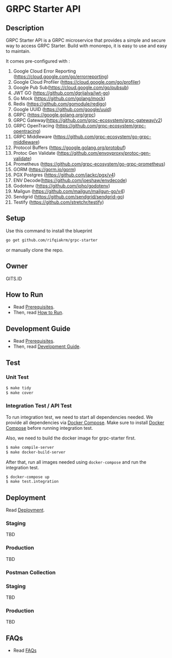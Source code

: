 # GRPC Starter API

## Description

GRPC Starter API is a GRPC microservice that provides a simple and secure way to access GRPC Starter. Build with monorepo, it is easy to use and easy to maintain.

It comes pre-configured with :

1. Google Cloud Error Reporting (<https://cloud.google.com/go/errorreporting>)
2. Google Cloud Profiler (<https://cloud.google.com/go/profiler>)
3. Google Pub Sub(<https://cloud.google.com/go/pubsub>)
4. JWT GO (<https://github.com/dgrijalva/jwt-go>)
5. Go Mock (<https://github.com/golang/mock>)
6. Redis (<https://github.com/gomodule/redigo>)
7. Google UUID (<https://github.com/google/uuid>)
8. GRPC (<https://google.golang.org/grpc>)
9. GRPC Gateway(<https://github.com/grpc-ecosystem/grpc-gateway/v2>)
10. GRPC OpenTracing (<https://github.com/grpc-ecosystem/grpc-opentracing>)
11. GRPC Middleware (<https://github.com/grpc-ecosystem/go-grpc-middleware>)
12. Protocol Buffers (<https://google.golang.org/protobuf>)
13. Protoc Gen Validate (<https://github.com/envoyproxy/protoc-gen-validate>)
14. Prometheus (<https://github.com/grpc-ecosystem/go-grpc-prometheus>)
15. GORM (<https://gorm.io/gorm>)
16. PGX Postgres (<https://github.com/jackc/pgx/v4>)
17. ENV Decode(<https://github.com/joeshaw/envdecode>)
18. Godotenv (<https://github.com/joho/godotenv>)
19. Mailgun (<https://github.com/mailgun/mailgun-go/v4>)
20. Sendgrid (<https://github.com/sendgrid/sendgrid-go>)
21. Testify (<https://github.com/stretchr/testify>)


## Setup

Use this command to install the blueprint

```bash
go get github.com/rifqiakrm/grpc-starter
```

or manually clone the repo.

## Owner

GITS.ID

## How to Run

- Read [Prerequisites](doc/PREREQUISITES.md).
- Then, read [How to Run](doc/HOW_TO_RUN.md).

## Development Guide

- Read [Prerequisites](doc/PREREQUISITES.md).
- Then, read [Development Guide](doc/DEVELOPMENT_GUIDE.md).

## Test

### Unit Test

```sh
$ make tidy
$ make cover
```

### Integration Test / API Test

To run integration test, we need to start all dependencies needed. We provide all dependencies via [Docker Compose](https://docs.docker.com/compose/).
Make sure to install [Docker Compose](https://docs.docker.com/compose/install/) before running integration test.

Also, we need to build the docker image for grpc-starter first.

```sh
$ make compile-server
$ make docker-build-server
```

After that, run all images needed using `docker-compose` and run the integration test.

```sh
$ docker-compose up
$ make test.integration
```

## Deployment

Read [Deployment](doc/DEPLOYMENT.md).

### Staging

TBD

### Production

TBD

### Postman Collection

### Staging

TBD

### Production

TBD

## FAQs

- Read [FAQs](doc/FAQS.md)
